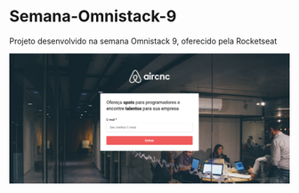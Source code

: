# Semana-Omnistack-9
Projeto desenvolvido na semana Omnistack 9, oferecido pela Rocketseat

![Screenshot](assets/home.png)
